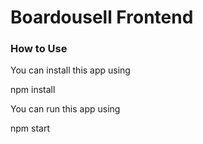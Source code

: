 # Boardousell Frontend

### How to Use

You can install this app using

npm install

You can run this app using

npm start
